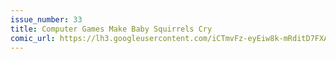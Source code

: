 ```yaml
---
issue_number: 33
title: Computer Games Make Baby Squirrels Cry
comic_url: https://lh3.googleusercontent.com/iCTmvFz-eyEiw8k-mRditD7FXAHfJBTOeuCX24WGQVeTBa37lw8eO_rxqNZYvBWFAxBsDgsR5_FpKg07QH3H6VlRR1jpUTv_HqQkCcDXsL-0RaKf4c6UUwDGlPXtV7UV70zW58s09w=w1200
---
```

